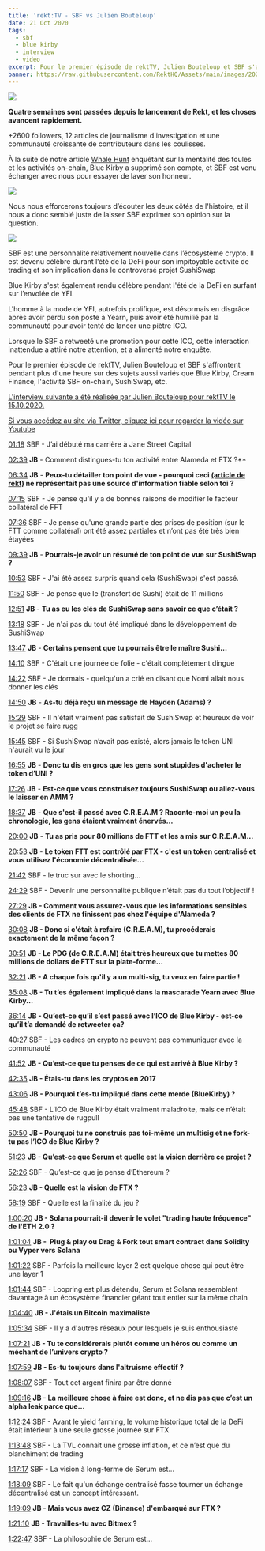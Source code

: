 ```yaml
---
title: 'rekt:TV - SBF vs Julien Bouteloup'
date: 21 Oct 2020
tags:
  - sbf
  - blue kirby
  - interview
  - video
excerpt: Pour le premier épisode de rektTV, Julien Bouteloup et SBF s'affrontent pendant plus d'une heure sur des sujets aussi variés que Blue Kirby, Cream Finance, l'activité SBF on-chain, SushiSwap, etc.
banner: https://raw.githubusercontent.com/RektHQ/Assets/main/images/2020/10/banner-6.png
---
```


![](https://raw.githubusercontent.com/RektHQ/Assets/main/images/2020/10/banner-6.png)

**Quatre semaines sont passées depuis le lancement de Rekt, et les choses avancent rapidement.**

+2600 followers, 12 articles de journalisme d'investigation et une communauté croissante de contributeurs dans les coulisses.

À la suite de notre article [Whale Hunt](/whale-hunt-sbf-blue-kirby/) enquêtant sur la mentalité des foules et les activités on-chain, Blue Kirby a supprimé son compte, et SBF est venu échanger avec nous pour essayer de laver son honneur.

![](https://lh5.googleusercontent.com/JL0Rydj-558_hm_RG9y2GDn9eE3fKN3mICnOJtORRJCu1n24PL8j0y82SKmCGsTLSBnlTjzjBYMFIMnTaCqPnsTH_VxkSdYRP06rMzijLnc53l9dMS9q7-_hrfVYB6YiaqdCtB6-)

Nous nous efforcerons toujours d’écouter les deux côtés de l'histoire, et il nous a donc semblé juste de laisser SBF exprimer son opinion sur la question.

![](https://lh5.googleusercontent.com/mswHcnSFc6fAO2athhZe-r9PTfr57SV6_lvvQMLR05f9enItaFEby0x65ZJ0uqWOc3_SV8VuPjtYdM5Ym_Dvdj7cPmvbQylvK0hxEpTEo0IP9C3x6VqiYvL2GqmY2kaod4TWJvTc)

SBF est une personnalité relativement nouvelle dans l’écosystème crypto. Il est devenu célèbre durant l’été de la DeFi pour son impitoyable activité de trading et son implication dans le controversé projet SushiSwap

Blue Kirby s'est également rendu célèbre pendant l'été de la DeFi en surfant sur l’envolée de YFI.

L'homme à la mode de YFI, autrefois prolifique, est désormais en disgrâce après avoir perdu son poste à Yearn, puis avoir été humilié par la communauté pour avoir tenté de lancer une piètre ICO.

Lorsque le SBF a retweeté une promotion pour cette ICO, cette interaction inattendue a attiré notre attention, et a alimenté notre enquête.

Pour le premier épisode de rektTV, Julien Bouteloup et SBF s'affrontent pendant plus d'une heure sur des sujets aussi variés que Blue Kirby, Cream Finance, l'activité SBF on-chain, SushiSwap, etc.


[L'interview suivante a été réalisée par Julien Bouteloup pour rektTV le 15.10.2020.](https://youtu.be/7mxSOWxRMC8)

[Si vous accédez au site via Twitter, cliquez ici pour regarder la vidéo sur Youtube](https://youtu.be/7mxSOWxRMC8)

[01:18](https://www.youtube.com/watch?v=7mxSOWxRMC8&t=78s) SBF - J’ai débuté ma carrière à Jane Street Capital

[02:39](https://www.youtube.com/watch?v=7mxSOWxRMC8&t=159s) **JB** - Comment distingues-tu ton activité entre Alameda et FTX ?**

[06:34](https://www.youtube.com/watch?v=7mxSOWxRMC8&t=394s) **JB** - **Peux-tu détailler ton point de vue - pourquoi ceci [(article de rekt)](/whale-hunt-sbf-blue-kirby/) ne représentait pas une source d'information fiable selon toi ?**

[07:15](https://www.youtube.com/watch?v=7mxSOWxRMC8&t=435s) SBF - Je pense qu'il y a de bonnes raisons de modifier le facteur collatéral de FFT

[07:36](https://www.youtube.com/watch?v=7mxSOWxRMC8&t=456s) SBF - Je pense qu'une grande partie des prises de position (sur le FTT comme collatéral) ont été assez partiales et n’ont pas été très bien étayées

[09:39](https://www.youtube.com/watch?v=7mxSOWxRMC8&t=579s) **JB** - **Pourrais-je avoir un résumé de ton point de vue sur SushiSwap ?**

[10:53](https://www.youtube.com/watch?v=7mxSOWxRMC8&t=653s) SBF - J'ai été assez surpris quand cela (SushiSwap) s'est passé.

[11:50](https://www.youtube.com/watch?v=7mxSOWxRMC8&t=710s) SBF - Je pense que le (transfert de Sushi) était de 11 millions

[12:51](https://www.youtube.com/watch?v=7mxSOWxRMC8&t=771s) **JB** - **Tu as eu les clés de SushiSwap sans savoir ce que c’était ?**

[13:18](https://www.youtube.com/watch?v=7mxSOWxRMC8&t=798s) SBF - Je n'ai pas du tout été impliqué dans le développement de SushiSwap

[13:47](https://www.youtube.com/watch?v=7mxSOWxRMC8&t=827s) **JB** - **Certains pensent que tu pourrais être le maître Sushi...**

[14:10](https://www.youtube.com/watch?v=7mxSOWxRMC8&t=850s) SBF - C'était une journée de folie - c'était complètement dingue

[14:22](https://www.youtube.com/watch?v=7mxSOWxRMC8&t=862s) SBF - Je dormais - quelqu'un a crié en disant que Nomi allait nous donner les clés

[14:50](https://www.youtube.com/watch?v=7mxSOWxRMC8&t=890s) **JB** - **As-tu déjà reçu un message de Hayden (Adams) ?**

[15:29](https://www.youtube.com/watch?v=7mxSOWxRMC8&t=929s) SBF - Il n'était vraiment pas satisfait de SushiSwap et heureux de voir le projet se faire rugg

[15:45](https://www.youtube.com/watch?v=7mxSOWxRMC8&t=945s) SBF - Si SushiSwap n’avait pas existé, alors jamais le token UNI n'aurait vu le jour

[16:55](https://www.youtube.com/watch?v=7mxSOWxRMC8&t=1015s) **JB** - **Donc tu dis en gros que les gens sont stupides d'acheter le token d’UNI ?**

[17:26](https://www.youtube.com/watch?v=7mxSOWxRMC8&t=1046s) **JB** - **Est-ce que vous construisez toujours SushiSwap ou allez-vous le laisser en AMM ?**

[18:37](https://www.youtube.com/watch?v=7mxSOWxRMC8&t=1117s) **JB** - **Que s'est-il passé avec C.R.E.A.M ? Raconte-moi un peu la chronologie, les gens étaient vraiment énervés...**

[20:00](https://www.youtube.com/watch?v=7mxSOWxRMC8&t=1200s) **JB** - **Tu as pris pour 80 millions de FTT et les a mis sur C.R.E.A.M...**

[20:53](https://www.youtube.com/watch?v=7mxSOWxRMC8&t=1253s) **JB** - **Le token FTT est contrôlé par FTX - c'est un token centralisé et vous utilisez l'économie décentralisée...**

[21:42](https://www.youtube.com/watch?v=7mxSOWxRMC8&t=1302s) SBF - le truc sur avec le shorting...

[24:29](https://www.youtube.com/watch?v=7mxSOWxRMC8&t=1469s) SBF - Devenir une personnalité publique n’était pas du tout l’objectif !

[27:29](https://www.youtube.com/watch?v=7mxSOWxRMC8&t=1649s) **JB - Comment vous assurez-vous que les informations sensibles des clients de FTX ne finissent pas chez l'équipe d'Alameda ?**

[30:08](https://www.youtube.com/watch?v=7mxSOWxRMC8&t=1808s) **JB - Donc si c'était à refaire (C.R.E.A.M), tu procéderais exactement de la même façon ?**

[30:51](https://www.youtube.com/watch?v=7mxSOWxRMC8&t=1851s) **JB - Le PDG (de C.R.E.A.M) était très heureux que tu mettes 80 millions de dollars de FTT sur la plate-forme...**

[32:21](https://www.youtube.com/watch?v=7mxSOWxRMC8&t=1941s) **JB - A chaque fois qu'il y a un multi-sig, tu veux en faire partie !**

[35:08](https://www.youtube.com/watch?v=7mxSOWxRMC8&t=2108s) **JB - Tu t’es également impliqué dans la mascarade Yearn avec Blue Kirby...**

[36:14](https://www.youtube.com/watch?v=7mxSOWxRMC8&t=2174s) **JB - Qu’est-ce qu’il s’est passé avec l’ICO de Blue Kirby - est-ce qu’il t’a demandé de retweeter ça?**

[40:27](https://www.youtube.com/watch?v=7mxSOWxRMC8&t=2427s) SBF - Les cadres en crypto ne peuvent pas communiquer avec la communauté

[41:52](https://www.youtube.com/watch?v=7mxSOWxRMC8&t=2512s) **JB - Qu’est-ce que tu penses de ce qui est arrivé à Blue Kirby ?**

[42:35](https://www.youtube.com/watch?v=7mxSOWxRMC8&t=2555s) **JB - Étais-tu dans les cryptos en 2017**

[43:06](https://www.youtube.com/watch?v=7mxSOWxRMC8&t=2586s) **JB - Pourquoi t’es-tu impliqué dans cette merde (BlueKirby) ?**

[45:48](https://www.youtube.com/watch?v=7mxSOWxRMC8&t=2748s) SBF - L’ICO de Blue Kirby était vraiment maladroite, mais ce n’était pas une tentative de rugpull

[50:50](https://www.youtube.com/watch?v=7mxSOWxRMC8&t=3050s) **JB - Pourquoi tu ne construis pas toi-même un multisig et ne fork-tu pas l’ICO de Blue Kirby ?**

[51:23](https://www.youtube.com/watch?v=7mxSOWxRMC8&t=3083s) **JB - Qu’est-ce que Serum et quelle est la vision derrière ce projet ?**

[52:26](https://www.youtube.com/watch?v=7mxSOWxRMC8&t=3146s) SBF - Qu’est-ce que je pense d’Ethereum ?

[56:23](https://www.youtube.com/watch?v=7mxSOWxRMC8&t=3383s) **JB - Quelle est la vision de FTX ?**

[58:19](https://www.youtube.com/watch?v=7mxSOWxRMC8&t=3499s) SBF - Quelle est la finalité du jeu ?

[1:00:20](https://www.youtube.com/watch?v=7mxSOWxRMC8&t=3620s) **JB - Solana pourrait-il devenir le volet "trading haute fréquence" de l'ETH 2.0 ?**

[1:01:04](https://www.youtube.com/watch?v=7mxSOWxRMC8&t=3664s) **JB -  Plug & play ou Drag & Fork tout smart contract dans Solidity ou Vyper vers Solana**

[1:01:22](https://www.youtube.com/watch?v=7mxSOWxRMC8&t=3682s) SBF - Parfois la meilleure layer 2 est quelque chose qui peut être une layer 1

[1:01:44](https://www.youtube.com/watch?v=7mxSOWxRMC8&t=3704s) SBF - Loopring est plus détendu, Serum et Solana ressemblent davantage à un écosystème financier géant tout entier sur la même chain

[1:04:40](https://www.youtube.com/watch?v=7mxSOWxRMC8&t=3880s) **JB - J'étais un Bitcoin maximaliste**

[1:05:34](https://www.youtube.com/watch?v=7mxSOWxRMC8&t=3934s) SBF - Il y a d'autres réseaux pour lesquels je suis enthousiaste

[1:07:21](https://www.youtube.com/watch?v=7mxSOWxRMC8&t=4041s) **JB - Tu te considérerais plutôt comme un héros ou comme un méchant de l’univers crypto ?**

[1:07:59](https://www.youtube.com/watch?v=7mxSOWxRMC8&t=4079s) **JB - Es-tu toujours dans l'altruisme effectif ?**

[1:08:07](https://www.youtube.com/watch?v=7mxSOWxRMC8&t=4087s) SBF - Tout cet argent finira par être donné

[1:09:16](https://www.youtube.com/watch?v=7mxSOWxRMC8&t=4156s) **JB - La meilleure chose à faire est donc, et ne dis pas que c’est un alpha leak parce que…**

[1:12:24](https://www.youtube.com/watch?v=7mxSOWxRMC8&t=4344s) SBF - Avant le yield farming, le volume historique total de la DeFi était inférieur à une seule grosse journée sur FTX

[1:13:48](https://www.youtube.com/watch?v=7mxSOWxRMC8&t=4428s) SBF - La TVL connaît une grosse inflation, et ce n’est que du blanchiment de trading

[1:17:17](https://www.youtube.com/watch?v=7mxSOWxRMC8&t=4637s) SBF - La vision à long-terme de Serum est...

[1:18:09](https://www.youtube.com/watch?v=7mxSOWxRMC8&t=4689s) SBF - Le fait qu'un échange centralisé fasse tourner un échange décentralisé est un concept intéressant.

[1:19:09](https://www.youtube.com/watch?v=7mxSOWxRMC8&t=4749s) **JB - Mais vous avez CZ (Binance) d'embarqué sur FTX ?**

[1:21:10](https://www.youtube.com/watch?v=7mxSOWxRMC8&t=4870s) **JB - Travailles-tu avec Bitmex ?**

[1:22:47](https://www.youtube.com/watch?v=7mxSOWxRMC8&t=4967s) SBF - La philosophie de Serum est...
